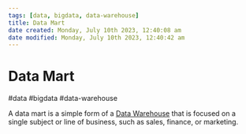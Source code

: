 ```yaml
---
tags: [data, bigdata, data-warehouse]
title: Data Mart
date created: Monday, July 10th 2023, 12:40:08 am
date modified: Monday, July 10th 2023, 12:40:42 am
---
```

# Data Mart
#data #bigdata #data-warehouse 

A data mart is a simple form of a [Data Warehouse](Software%20Engineering/Datastores/Big%20Data/Data%20Warehouse.md) that is focused on a single subject or line of business, such as sales, finance, or marketing.